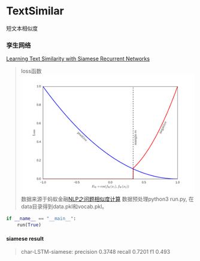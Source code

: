 # TextSimilar
短文本相似度
### 孪生网络
[Learning Text Similarity with Siamese Recurrent Networks](http://www.aclweb.org/anthology/W/W16/W16-1617.pdf)
>loss函数
><img src="logdir/graph/siamese.png">
>数据来源于蚂蚁金融[NLP之问题相似度计算](https://dc.cloud.alipay.com/index#/topic/intro?id=8)
>数据预处理python3 run.py, 在data目录得到data.pkl和vocab.pkl。
```python
if __name__ == "__main__":
	run(True)
```

#### siamese result
>char-LSTM-siamese: precision	0.3748	recall	0.7201	f1	0.493